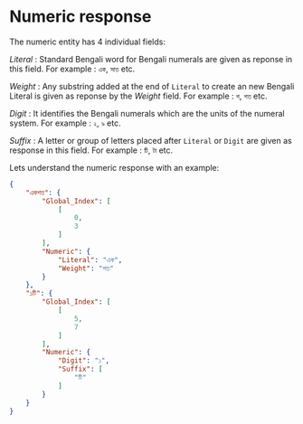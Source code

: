 # Numeric response
The numeric entity has 4 individual fields:

*Literal* : Standard Bengali word for Bengali numerals are given as reponse in this field. For example : `এক`, `সাত` etc.

*Weight* : Any substring added at the end of `Literal` to create an new  Bengali Literal is given as reponse by the *Weight* field. For example : `শ`, `শত` etc.

*Digit* : It identifies the Bengali numerals which are the units of the numeral system. For example : `২`, `৯` etc.

*Suffix* : A letter or group of letters placed after `Literal` or `Digit` are given as response in this field. For example : `টি`, `টা` etc.

Lets understand the numeric response with an example:
```json
{
    "একশত": {
        "Global_Index": [
            [
                0,
                3
            ]
        ],
        "Numeric": {
            "Literal": "এক",
            "Weight": "শত"
        }
    },
    "১টি": {
        "Global_Index": [
            [
                5,
                7
            ]
        ],
        "Numeric": {
            "Digit": "১",
            "Suffix": [
                "টি"
            ]
        }
    }
}
```
